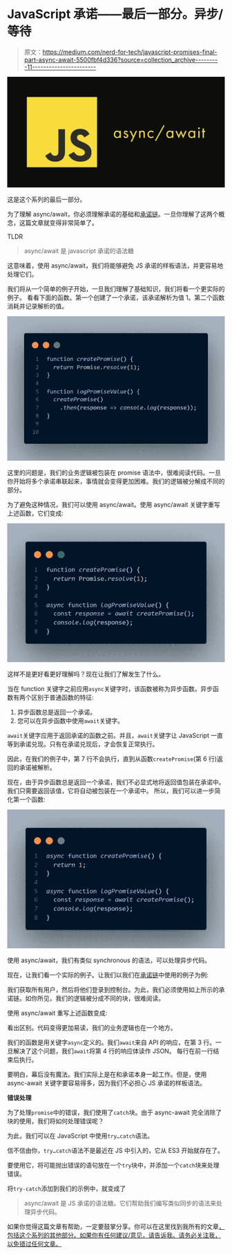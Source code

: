 # JavaScript 承诺——最后一部分。异步/等待

> 原文：<https://medium.com/nerd-for-tech/javascript-promises-final-part-async-await-5500fbf4d336?source=collection_archive---------11----------------------->

![](img/be6317f5a8ece6a4f71627dd78e375e4.png)

这是这个系列的最后一部分。

为了理解 async/await，你必须理解承诺的基础和[承诺链](/nerd-for-tech/javascript-promises-part-3-promise-chaining-707ab6f1bbfc)。一旦你理解了这两个概念，这篇文章就变得非常简单了。

TLDR

> async/await 是 javascript 承诺的语法糖

这意味着，使用 async/await，我们将能够避免 JS 承诺的样板语法，并更容易地处理它们。

我们将从一个简单的例子开始，一旦我们理解了基础知识，我们将看一个更实际的例子。
看看下面的函数。第一个创建了一个承诺，该承诺解析为值 1。第二个函数消耗并记录解析的值。

![](img/fcadddd411a6f7e56f7e58c83ce2a6e6.png)

这里的问题是，我们的业务逻辑被包装在 promise 语法中，很难阅读代码。一旦你开始将多个承诺串联起来，事情就会变得更加困难。我们的逻辑被分解成不同的部分。

为了避免这种情况，我们可以使用 async/await。使用 async/await 关键字重写上述函数，它们变成:

![](img/7edd85fdb48bc1820e7fe5ba36481ebe.png)

这样不是更好看更好理解吗？现在让我们了解发生了什么。

当在 function 关键字之前应用`async`关键字时，该函数被称为异步函数。异步函数有两个区别于普通函数的特征:

1.  异步函数总是返回一个承诺。
2.  您可以在异步函数中使用`await`关键字。

`await`关键字应用于返回承诺的函数之前。并且，`await`关键字让 JavaScript 一直等到承诺兑现。只有在承诺兑现后，才会恢复正常执行。

因此，在我们的例子中，第 7 行不会执行，直到从函数`createPromise`(第 6 行)返回的承诺被解析。

现在，由于异步函数总是返回一个承诺，我们不必显式地将返回值包装在承诺中。我们只需要返回该值，它将自动被包装在一个承诺中。
所以，我们可以进一步简化第一个函数:

![](img/d993e5d6088c2076916f067bdf388ef5.png)

使用 async/await，我们有类似 synchronous 的语法，可以处理异步代码。

现在，让我们看一个实际的例子。让我们以我们在[承诺链](/nerd-for-tech/javascript-promises-part-3-promise-chaining-707ab6f1bbfc)中使用的例子为例:

我们获取所有用户，然后将他们登录到控制台。为此，我们必须使用如上所示的承诺链。如你所见，我们的逻辑被分成不同的块，很难阅读。

使用 async/await 重写上述函数变成:

看出区别。代码变得更加易读，我们的业务逻辑也在一个地方。

我们的函数是用关键字`async`定义的。我们`await`来自 API 的响应，在第 3 行。一旦解决了这个问题，我们`await`将第 4 行的响应体读作 JSON。
每行在前一行结束后执行。

要明白，幕后没有魔法。我们实际上是在和承诺本身一起工作。但是，使用 async-await 关键字要容易得多，因为我们不必担心 JS 承诺的样板语法。

**错误处理**

为了处理`promise`中的错误，我们使用了`catch`块。由于 async-await 完全消除了块的使用，我们将如何处理错误呢？

为此，我们可以在 JavaScript 中使用`try…catch`语法。

信不信由你，`try…catch`语法不是最近在 JS 中引入的，它从 ES3 开始就存在了。

要使用它，将可能抛出错误的语句放在一个`try`块中，并添加一个`catch`块来处理错误。

将`try-catch`添加到我们的示例中，就变成了

> async/await 是 JS 承诺的语法糖。它们帮助我们编写类似同步的语法来处理异步代码。

如果你觉得这篇文章有帮助，一定要鼓掌分享。你可以在这里找到我所有的文章[，包括这个系列的其他部分。如果你有任何建议/意见，请告诉我。请务必关注我，以免错过任何文章。](http://abdu-manaz.medium.com/)